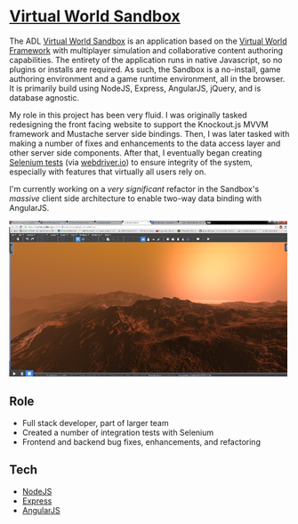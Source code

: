 # [Virtual World Sandbox][sandbox]

The ADL [Virtual World Sandbox][github] is an application based on the [Virtual World Framework][vwf] with multiplayer simulation and collaborative content authoring capabilities. The entirety of the application runs in native Javascript, so no plugins or installs are required. As such, the Sandbox is a no-install, game authoring environment and a game runtime environment, all in the browser. It is primarily build using NodeJS, Express, AngularJS, jQuery, and is database agnostic.

My role in this project has been very fluid. I was originally tasked redesigning the front facing website to support the Knockout.js MVVM framework and Mustache server side bindings. Then, I was later tasked with making a number of fixes and enhancements to the data access layer and other server side components. After that, I eventually began creating [Selenium tests][selenium] (via [webdriver.io][webdriver]) to ensure integrity of the system, especially with features that virtually all users rely on.

I'm currently working on a *very significant* refactor in the Sandbox's *massive* client side architecture to enable two-way data binding with AngularJS.

![Virtual World Sandbox Screenshot][screenshot]

## Role
* Full stack developer, part of larger team
* Created a number of integration tests with Selenium
* Frontend and backend bug fixes, enhancements, and refactoring

## Tech
* [NodeJS][node]
* [Express][express]
* [AngularJS][angular]

[vwf]: https://virtual.wf/
[sandbox]: https://sandbox.adlnet.gov/
[github]: https://github.com/adlnet/Sandbox
[screenshot]: ../../img/mars.png

[selenium]: http://seleniumhq.org
[webdriver]: http://webdriver.io

[node]: https://nodejs.org/
[express]: http://expressjs.com/
[angular]: https://angularjs.org/
